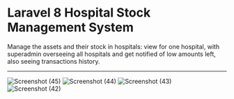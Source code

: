 # Laravel 8 Hospital Stock Management System

Manage the assets and their stock in hospitals: view for one hospital, with superadmin overseeing all hospitals and get notified of low amounts left, also seeing transactions history.

---
![Screenshot (45)](https://user-images.githubusercontent.com/81862443/135387112-890969ca-7f5e-4976-a2e5-7f45fe0201cf.png)
![Screenshot (44)](https://user-images.githubusercontent.com/81862443/135387122-5ebe52e4-1fbc-435b-8ce5-f358f7d6d2d9.png)
![Screenshot (43)](https://user-images.githubusercontent.com/81862443/135387130-5958abbd-ca2b-4d6f-951f-99d57fa10204.png)
![Screenshot (42)](https://user-images.githubusercontent.com/81862443/135387133-57243f0f-95b7-4e9b-a5cc-a63e90c3dded.png)
